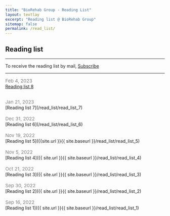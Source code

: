 ```yaml
---
title: "BioRehab Group - Reading List"
layout: textlay
excerpt: "Reading list @ BioRehab Group"
sitemap: false
permalink: /read_list/
---
```


## Reading list

--- 

To receive the reading list by mail, [Subscribe](https://forms.gle/tnrR7bbEnf3SqjmLA)

---
<span style="color:gray;font-size:15px">Feb 4, 2023 </span> <br>
[Reading list 8](/read_list/read_list_8)
<br>

<br>
<span style="color:gray;font-size:15px">Jan 21, 2023 </span> <br>
[Reading list 7](/read_list/read_list_7)
<br>

<br>
<span style="color:gray;font-size:15px">Dec 31, 2022 </span> <br>
[Reading list 6](/read_list/read_list_6)
<br>

<br>
<span style="color:gray;font-size:15px">Nov 19, 2022 </span> <br>
[Reading list 5]({{site.url }}{{ site.baseurl }}/read_list/read_list_5)
<br>

<br>
<span style="color:gray;font-size:15px">Nov 5, 2022 </span><br>
[Reading list 4]({{ site.url }}{{ site.baseurl }}/read_list/read_list_4)
<br>

<br>
<span style="color:gray;font-size:15px">Oct 21, 2022 </span> <br>
[Reading list 3]({{ site.url }}{{ site.baseurl }}/read_list/read_list_3)
<br>

<br>
<span style="color:gray;font-size:15px">Sep 30, 2022 </span> <br>
[Reading list 2]({{ site.url }}{{ site.baseurl }}/read_list/read_list_2)
<br>

<br>
<span style="color:gray;font-size:15px">Sep 16, 2022 </span> <br>
[Reading list 1]({{ site.url }}{{ site.baseurl }}/read_list/read_list_1)
<br>





